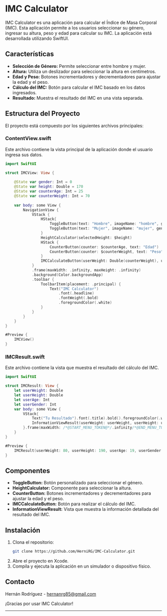 
# IMC Calculator

IMC Calculator es una aplicación para calcular el Índice de Masa Corporal (IMC). Esta aplicación permite a los usuarios seleccionar su género, ingresar su altura, peso y edad para calcular su IMC. La aplicación está desarrollada utilizando SwiftUI.

## Características

- **Selección de Género:** Permite seleccionar entre hombre y mujer.
- **Altura:** Utiliza un deslizador para seleccionar la altura en centímetros.
- **Edad y Peso:** Botones incrementadores y decrementadores para ajustar la edad y el peso.
- **Cálculo del IMC:** Botón para calcular el IMC basado en los datos ingresados.
- **Resultado:** Muestra el resultado del IMC en una vista separada.

## Estructura del Proyecto

El proyecto está compuesto por los siguientes archivos principales:

### ContentView.swift

Este archivo contiene la vista principal de la aplicación donde el usuario ingresa sus datos.

```swift
import SwiftUI

struct IMCView: View {
    
    @State var gender: Int = 0
    @State var height: Double = 170
    @State var counterAge: Int = 25
    @State var counterWeight: Int = 70
    
    var body: some View {
        NavigationView {
            VStack {
                HStack{
                    ToggleButton(text: "Hombre", imageName: "hombre", gender: 0, selectedGender: $gender)
                    ToggleButton(text: "Mujer", imageName: "mujer", gender: 1, selectedGender: $gender)
                }
                HeightCalculator(selectedHeight: $height)
                HStack {
                    CounterButton(counter: $counterAge, text: "Edad")
                    CounterButton(counter: $counterWeight, text: "Peso")
                }
                IMCCalculateButton(userWeight: Double(counterWeight), userHeight: height, userAge: counterAge, userGender: gender)
            }
            .frame(maxWidth: .infinity, maxHeight: .infinity)
            .background(Color.backgroundApp)
            .toolbar {
                ToolbarItem(placement: .principal) {
                    Text("IMC Calculator")
                        .font(.headline)
                        .fontWeight(.bold)
                        .foregroundColor(.white)
                }
            }
        }
    }
}

#Preview {
    IMCView()
}
```

### IMCResult.swift

Este archivo contiene la vista que muestra el resultado del cálculo del IMC.

```swift
import SwiftUI

struct IMCResult: View {
    let userWeight: Double
    let userHeight: Double
    let userAge: Int
    let userGender: Int
    var body: some View {
        VStack{
            Text("Tu Resultado").font(.title).bold().foregroundColor(.white)
            InformationViewResult(userWeight: userWeight, userHeight: userHeight, userAge: userAge, userGender: userGender)
        }.frame(maxWidth: /*@START_MENU_TOKEN@*/.infinity/*@END_MENU_TOKEN@*/, maxHeight: .infinity).background(.backgroundApp)
    }
}

#Preview {
    IMCResult(userWeight: 80, userHeight: 190, userAge: 19, userGender: 0)
}
```

## Componentes

- **ToggleButton:** Botón personalizado para seleccionar el género.
- **HeightCalculator:** Componente para seleccionar la altura.
- **CounterButton:** Botones incrementadores y decrementadores para ajustar la edad y el peso.
- **IMCCalculateButton:** Botón para realizar el cálculo del IMC.
- **InformationViewResult:** Vista que muestra la información detallada del resultado del IMC.

## Instalación

1. Clona el repositorio:
   ```sh
   git clone https://github.com/HerniRG/IMC-Calculator.git
   ```
2. Abre el proyecto en Xcode.
3. Compila y ejecuta la aplicación en un simulador o dispositivo físico.

## Contacto

Hernán Rodríguez - [hernanrg85@gmail.com](mailto:hernanrg85@gmail.com)

¡Gracias por usar IMC Calculator!

---
